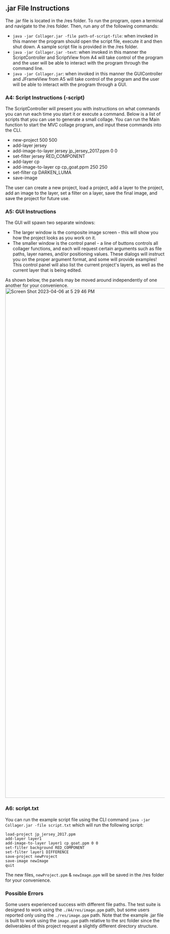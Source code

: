 ## .jar File Instructions
The .jar file is located in the /res folder. To run the program, open a terminal and navigate to the /res folder. Then, run any of the following commands:
- `java -jar Collager.jar -file path-of-script-file`: when invoked in this manner the program should open the script file, execute it and then shut down. A sample script file is provided in the /res folder.
- `java -jar Collager.jar -text`: when invoked in this manner the ScriptController and ScriptView from A4 will take control of the program and the user will be able to interact with the program through the command line.
- `java -jar Collager.jar`: when invoked in this manner the GUIController and JFrameView from A5 will take control of the program and the user will be able to interact with the program through a GUI.

### A4: Script Instructions (-script)
The ScriptController will present you with instructions on what commands you can run each time you start it or execute a command. Below is a list of scripts that you can use to generate a small collage. You can run the Main function to start the MVC collage program, and input these commands into the CLI.

- new-project 500 500
- add-layer jersey
- add-image-to-layer jersey jp_jersey_2017.ppm 0 0
- set-filter jersey RED_COMPONENT
- add-layer cp
- add-image-to-layer cp cp_goat.ppm 250 250
- set-filter cp DARKEN_LUMA
- save-image <your file path>

The user can create a new project, load a project, add a layer to the project, add an image to the layer, set a filter on a layer, save the final image, and save the project for future use.

### A5: GUI Instructions
The GUI will spawn two separate windows:
- The larger window is the composite image screen - this will show you how the project looks as you work on it.
- The smaller window is the control panel - a line of buttons controls all collager functions, and each will request certain arguments such as file paths, layer names, and/or positioning values. These dialogs will instruct you on the proper argument format, and some will provide examples! This control panel will also list the current project's layers, as well as the current layer that is being edited.

As shown below, the panels may be moved around independently of one another for your convenience.
<img width="1606" alt="Screen Shot 2023-04-06 at 5 29 46 PM" src="https://user-images.githubusercontent.com/29807461/230497524-3180c1a9-fb06-415f-9b1a-8f16eb7b1faf.png">

### A6: script.txt
You can run the example script file using the CLI command `java -jar Collager.jar -file script.txt` which will run the following script:
```
load-project jp_jersey_2017.ppm
add-layer layer1
add-image-to-layer layer1 cp_goat.ppm 0 0
set-filter background RED_COMPONENT
set-filter layer1 DIFFERENCE
save-project newProject
save-image newImage
quit
```
The new files, `newProject.ppm` & `newImage.ppm` will be saved in the /res folder for your convenience.

### Possible Errors
Some users experienced success with different file paths. The test suite is designed to work using the `./A4/res/image.ppm` path, but some users reported only using the `./res/image.ppm` path.
Note that the example .jar file is built to work using the `image.ppm` path relative to the src folder since the deliverables of this project request a slightly different directory structure.
